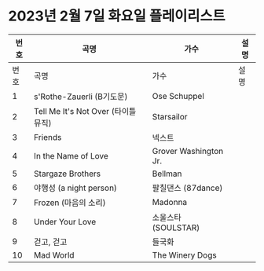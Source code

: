 # 2023년 2월 7일 화요일 플레이리스트

| 번호 | 곡명 | 가수 | 설명 |
|------|------|------|------|
| 번호 | 곡명 | 가수 | 설명 |
| 1 | s'Rothe-Zauerli (B기도문) | Ose Schuppel |  |
| 2 | Tell Me It's Not Over (타이틀 뮤직) | Starsailor |  |
| 3 | Friends | 넥스트 |  |
| 4 | In the Name of Love | Grover Washington Jr. |  |
| 5 | Stargaze Brothers | Bellman |  |
| 6 | 야행성 (a night person) | 팔칠댄스 (87dance) |  |
| 7 | Frozen (마음의 소리) | Madonna |  |
| 8 | Under Your Love | 소울스타 (SOULSTAR) |  |
| 9 | 걷고, 걷고 | 들국화 |  |
| 10 | Mad World | The Winery Dogs |  |
